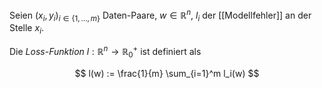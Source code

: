 Seien $(x_i, y_i)_{i \in \{ 1, \dots, m \}}$ Daten-Paare, $w \in \mathbb{R}^n$, $l_i$ der [[Modellfehler]] an der Stelle $x_i$.

Die *Loss-Funktion* $l : \mathbb{R}^n \to \mathbb{R}_0^+$ ist definiert als

$$
	l(w) := \frac{1}{m} \sum_{i=1}^m l_i(w)
$$